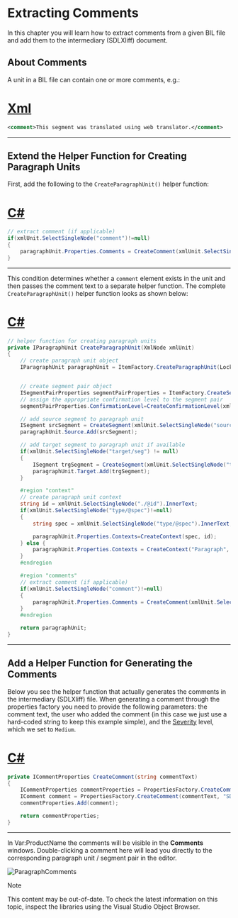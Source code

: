 Extracting Comments
===

In this chapter you will learn how to extract comments from a given BIL file and add them to the intermediary (SDLXliff) document.

About Comments
--

A unit in a BIL file can contain one or more comments, e.g.:

# [Xml](#tab/tabid-1)
```xml
<comment>This segment was translated using web translator.</comment>
```
****

Extend the Helper Function for Creating Paragraph Units
--

First, add the following to the ```CreateParagraphUnit()``` helper function:

# [C#](#tab/tabid-2)
```cs
// extract comment (if applicable)
if(xmlUnit.SelectSingleNode("comment")!=null)
{
    paragraphUnit.Properties.Comments = CreateComment(xmlUnit.SelectSingleNode("comment").InnerText);
}
```
***

This condition determines whether a ```comment``` element exists in the unit and then passes the comment text to a separate helper function.
The complete ```CreateParagraphUnit()``` helper function looks as shown below:

# [C#](#tab/tabid-3)
```cs
// helper function for creating paragraph units
private IParagraphUnit CreateParagraphUnit(XmlNode xmlUnit)
{
    // create paragraph unit object
    IParagraphUnit paragraphUnit = ItemFactory.CreateParagraphUnit(LockTypeFlags.Unlocked);


    // create segment pair object
    ISegmentPairProperties segmentPairProperties = ItemFactory.CreateSegmentPairProperties();  
    // assign the appropriate confirmation level to the segment pair            
    segmentPairProperties.ConfirmationLevel=CreateConfirmationLevel(xmlUnit.Attributes["status"].Value);

    // add source segment to paragraph unit
    ISegment srcSegment = CreateSegment(xmlUnit.SelectSingleNode("source/seg"), segmentPairProperties);            
    paragraphUnit.Source.Add(srcSegment);

    // add target segment to paragraph unit if available
    if(xmlUnit.SelectSingleNode("target/seg") != null)            
    {
        ISegment trgSegment = CreateSegment(xmlUnit.SelectSingleNode("target/seg"), segmentPairProperties);
        paragraphUnit.Target.Add(trgSegment);
    }

    #region "context"
    // create paragraph unit context
    string id = xmlUnit.SelectSingleNode("./@id").InnerText;
    if(xmlUnit.SelectSingleNode("type/@spec")!=null)
    {
        string spec = xmlUnit.SelectSingleNode("type/@spec").InnerText;

        paragraphUnit.Properties.Contexts=CreateContext(spec, id);
    } else {
        paragraphUnit.Properties.Contexts = CreateContext("Paragraph", id);
    }
    #endregion

    #region "comments"
    // extract comment (if applicable)
    if(xmlUnit.SelectSingleNode("comment")!=null)
    {
        paragraphUnit.Properties.Comments = CreateComment(xmlUnit.SelectSingleNode("comment").InnerText);
    }
    #endregion

    return paragraphUnit;
}
```
***

Add a Helper Function for Generating the Comments
--

Below you see the helper function that actually generates the comments in the intermediary (SDLXliff) file. When generating a comment through the properties factory you need to provide the following parameters: the comment text, the user who added the comment (in this case we just use a hard-coded string to keep this example simple), and the [Severity](../../api/filetypesupport/Sdl.FileTypeSupport.Framework.NativeApi.IComment.yml#Sdl_FileTypeSupport_Framework_NativeApi_IComment_Severity) level, which we set to ```Medium```.

# [C#](#tab/tabid-4)
```cs
private ICommentProperties CreateComment(string commentText)
{
    ICommentProperties commentProperties = PropertiesFactory.CreateCommentProperties();
    IComment comment = PropertiesFactory.CreateComment(commentText, "SDK Sample", Severity.Medium);
    commentProperties.Add(comment);

    return commentProperties;
}
```
***

In Var:ProductName the comments will be visible in the **Comments** windows. Double-clicking a comment here will lead you directly to the corresponding paragraph unit / segment pair in the editor.

![ParagraphComments](images/ParagraphComments.jpg)

>[!NOTE]
>
> This content may be out-of-date. To check the latest information on this topic, inspect the libraries using the Visual Studio Object Browser.
